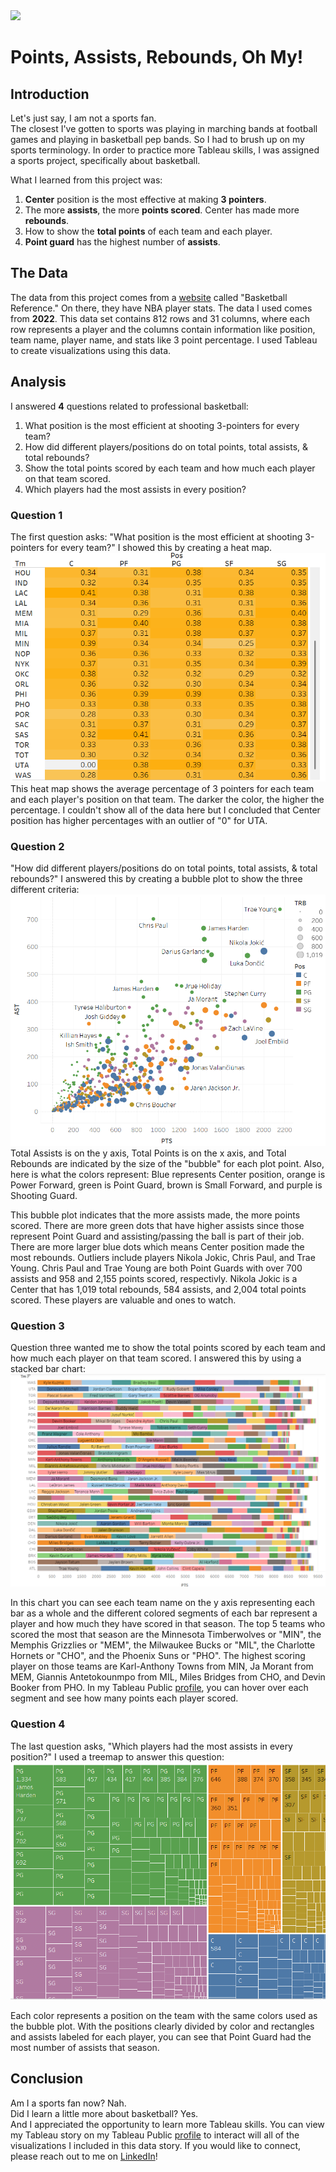 <img src="images/"/>

# Points, Assists, Rebounds, Oh My!

## Introduction
Let's just say, I am not a sports fan. <br>
The closest I've gotten to sports was playing in marching bands at football games and playing in basketball pep bands. So I had to brush up on my sports terminology. In order to practice more Tableau skills, I was assigned a sports project, specifically about basketball.

What I learned from this project was:
  1. **Center** position is the most effective at making **3 pointers**.
  2. The more **assists**, the more **points scored**. Center has made more **rebounds**.
  3. How to show the **total points** of each team and each player.
  4. **Point guard** has the highest number of **assists**.


## The Data
The data from this project comes from a <a href="https://www.basketball-reference.com/leagues/NBA_2022_totals.html">website</a> called "Basketball Reference." On there, they have NBA player stats. The data I used comes from **2022**. This data set contains 812 rows and 31 columns, where each row represents a player and the columns contain information like position, team name, player name, and stats like 3 point percentage. I used Tableau to create visualizations using this data.

## Analysis

I answered **4** questions related to professional basketball:
  1. What position is the most efficient at shooting 3-pointers for every team?
  2. How did different players/positions do on total points, total assists, & total rebounds?
  3. Show the total points scored by each team and how much each player on that team scored.
  4. Which players had the most assists in every position?

### Question 1
The first question asks: "What position is the most efficient at shooting 3-pointers for every team?" I showed this by creating a heat map.
<img src="images/Tableau Heat Map.png"/> <br>
This heat map shows the average percentage of 3 pointers for each team and each player's position on that team. The darker the color, the higher the percentage. I couldn't show all of the data here but I concluded that Center position has higher percentages with an outlier of "0" for UTA. 

### Question 2
"How did different players/positions do on total points, total assists, & total rebounds?" I answered this by creating a bubble plot to show the three different criteria: <br>
<img src="images/Tableau Bubble Chart.png"/> <br>
Total Assists is on the y axis, Total Points is on the x axis, and Total Rebounds are indicated by the size of the "bubble" for each plot point. Also, here is what the colors represent: Blue represents Center position, orange is Power Forward, green is Point Guard, brown is Small Forward, and purple is Shooting Guard.

This bubble plot indicates that the more assists made, the more points scored. There are more green dots that have higher assists since those represent Point Guard and assisting/passing the ball is part of their job. There are more larger blue dots which means Center position made the most rebounds. Outliers include players Nikola Jokic, Chris Paul, and Trae Young. Chris Paul and Trae Young are both Point Guards with over 700 assists and 958 and 2,155 points scored, respectivly. Nikola Jokic is a Center that has 1,019 total rebounds, 584 assists, and 2,004 total points scored. These players are valuable and ones to watch. 

### Question 3
Question three wanted me to show the total points scored by each team and how much each player on that team scored. I answered this by using a stacked bar chart:
<img src="images/Tableau Stacked Bar Chart.png"/> <br>

In this chart you can see each team name on the y axis representing each bar as a whole and the different colored segments of each bar represent a player and how much they have scored in that season. The top 5 teams who scored the most that season are the Minnesota Timberwolves or "MIN", the Memphis Grizzlies or "MEM", the Milwaukee Bucks or "MIL", the Charlotte Hornets or "CHO", and the Phoenix Suns or "PHO". The highest scoring player on those teams are Karl-Anthony Towns from MIN, Ja Morant from MEM, Giannis Antetokounmpo from MIL, Miles Bridges from CHO, and Devin Booker from PHO. In my Tableau Public <a href="https://public.tableau.com/app/profile/lexie.langella/viz/BasketballAnalysis62025/BasketballAnalysisfor062025">profile</a>, you can hover over each segment and see how many points each player scored.

### Question 4
The last question asks, "Which players had the most assists in every position?" I used a treemap to answer this question:
<img src="images/Tableau Tree Map.png"/> <br>

Each color represents a position on the team with the same colors used as the bubble plot. With the positions clearly divided by color and rectangles and assists labeled for each player, you can see that Point Guard had the most number of assists that season.

## Conclusion
Am I a sports fan now? Nah. <br>
Did I learn a little more about basketball? Yes. <br>
And I appreciated the opportunity to learn more Tableau skills. You can view my Tableau story on my Tableau Public <a href="https://public.tableau.com/app/profile/lexie.langella/viz/BasketballAnalysis62025/BasketballAnalysisfor062025">profile</a> to interact will all of the visualizations I included in this data story. If you would like to connect, please reach out to me on <a href="https://www.linkedin.com/in/lexie-langella/">LinkedIn</a>! 




